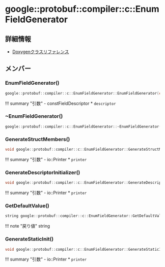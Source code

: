 # google::protobuf::compiler::c::EnumFieldGenerator



## 詳細情報

- [Doxygenクラスリファレンス](https://lang-ship.com/reference/ESP32/latest/classgoogle_1_1protobuf_1_1compiler_1_1c_1_1_enum_field_generator.html)

## メンバー

### EnumFieldGenerator()



```c
google::protobuf::compiler::c::EnumFieldGenerator::EnumFieldGenerator(const FieldDescriptor *descriptor)
```

!!! summary "引数"
	- constFieldDescriptor * `descriptor` 



### ~EnumFieldGenerator()



```c
google::protobuf::compiler::c::EnumFieldGenerator::~EnumFieldGenerator()
```



### GenerateStructMembers()



```c
void google::protobuf::compiler::c::EnumFieldGenerator::GenerateStructMembers(io::Printer *printer) const
```

!!! summary "引数"
	- io::Printer * `printer` 



### GenerateDescriptorInitializer()



```c
void google::protobuf::compiler::c::EnumFieldGenerator::GenerateDescriptorInitializer(io::Printer *printer) const
```

!!! summary "引数"
	- io::Printer * `printer` 



### GetDefaultValue()



```c
string google::protobuf::compiler::c::EnumFieldGenerator::GetDefaultValue(void) const
```

!!! note "戻り値"
	string



### GenerateStaticInit()



```c
void google::protobuf::compiler::c::EnumFieldGenerator::GenerateStaticInit(io::Printer *printer) const
```

!!! summary "引数"
	- io::Printer * `printer` 



